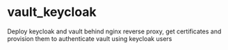 # vault_keycloak
Deploy keycloak and vault behind nginx reverse proxy, get certificates and provision them to authenticate vault using keycloak users

